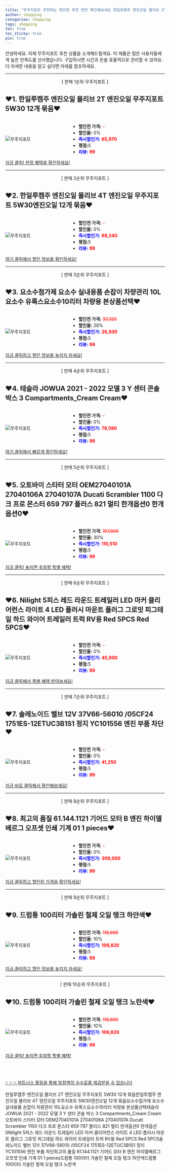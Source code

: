 ```yaml
---
title: "무주지포트 추천하는 편안한 추천 한번 확인해보세요 한일루켐주 엔진오일 몰리브 2T 엔진오일"
author: shopping
categories: shopping
tags: shopping
toc: true
toc_sticky: true
pin: true
---
```

안녕하세요. 이제 무주지포트 추천 상품을 소개해드릴게요. 이 제품은 많은 사용자들에게 높은 만족도를 선사했습니다. 구입하시면 시간과 돈을 효율적으로 관리할 수 있어요. 더 자세한 내용을 알고 싶다면 아래를 참조하세요.

---
<p class="toplist" style="margin: 0 auto; display: block; width: fit-content;">[ 판매 1순위 무주지포트 ]</p>

<h2><strong>❤️1. 한일루켐주 엔진오일 몰리브 2T 엔진오일 무주지포트 5W30 12개 묶음❤️</strong></h2>

<div style="display: flex; align-items: center;">
    <div style="flex: 0.4;">
        <img src="https://thumbnail10.coupangcdn.com/thumbnails/remote/230x230ex/image/vendor_inventory/5010/f3aab9bbd6522a9591c85f38d762046528042888d7c504ff4f0a60f73fe5.jpg" alt="무주지포트" style="max-width: 100%;">
    </div>
    <div style="flex: 0.6; margin-left: 10px;">
        <ul>
            <li><strong>할인전 가격:</strong> <del style="color: red;">-</del></li>
            <li><strong>할인율:</strong> 0%</li>
            <li><span style='color:blue'><strong>즉시할인가:</strong></span> <span style='color:red'><strong>65,970</strong></span></li>
            <li><strong>평점:</strong>5</li>
            <li><span style='color:blue'><strong>리뷰:</strong></span> <span style='color:red'><strong>99</strong></span></li>
        </ul>
    </div>
</div>
<div class="center">
    <a href="https://selin100587001.github.io?lptag=AF9450613&subid=githubio&pageKey=8230498771&traceid=V0-153&itemId=23686984274&vendorItemId=90712151588" class="myButton">
        지금 클릭! 한정 혜택을 확인하세요!
    </a>
</div>


---
<p class="toplist" style="margin: 0 auto; display: block; width: fit-content;">[ 판매 2순위 무주지포트 ]</p>

<h2><strong>❤️2. 한일루켐주 엔진오일 몰리브 4T 엔진오일 무주지포트 5W30엔진오일 12개 묶음❤️</strong></h2>

<div style="display: flex; align-items: center;">
    <div style="flex: 0.4;">
        <img src="https://thumbnail8.coupangcdn.com/thumbnails/remote/230x230ex/image/vendor_inventory/9a13/d86ce81aaf8d4edc3eb8e268b6c1cc2682160ccc539ffbae5dddfba72ae3.jpg" alt="무주지포트" style="max-width: 100%;">
    </div>
    <div style="flex: 0.6; margin-left: 10px;">
        <ul>
            <li><strong>할인전 가격:</strong> <del style="color: red;">-</del></li>
            <li><strong>할인율:</strong> 0%</li>
            <li><span style='color:blue'><strong>즉시할인가:</strong></span> <span style='color:red'><strong>69,240</strong></span></li>
            <li><strong>평점:</strong>5</li>
            <li><span style='color:blue'><strong>리뷰:</strong></span> <span style='color:red'><strong>99</strong></span></li>
        </ul>
    </div>
</div>
<div class="center">
    <a href="https://selin100587001.github.io?lptag=AF9450613&subid=githubio&pageKey=8232422535&traceid=V0-153&itemId=23695460013&vendorItemId=90727948003" class="myButton">
        여기 클릭해서 할인 정보를 확인하세요!
    </a>
</div>


---
<p class="toplist" style="margin: 0 auto; display: block; width: fit-content;">[ 판매 3순위 무주지포트 ]</p>

<h2><strong>❤️3. 요소수첨가제 요소수 실내용품 손잡이 차량관리 10L요소수 유록스요소수10리터 차량용 본상품선택❤️</strong></h2>

<div style="display: flex; align-items: center;">
    <div style="flex: 0.4;">
        <img src="https://thumbnail10.coupangcdn.com/thumbnails/remote/230x230ex/image/vendor_inventory/e1d4/c2e2f294b0df1ad827afbe2a7499bbfe3a59ddef8d05d4927eb0786e7fc4.jpg" alt="무주지포트" style="max-width: 100%;">
    </div>
    <div style="flex: 0.6; margin-left: 10px;">
        <ul>
            <li><strong>할인전 가격:</strong> <del style="color: red;">37,320</del></li>
            <li><strong>할인율:</strong> 28%</li>
            <li><span style='color:blue'><strong>즉시할인가:</strong></span> <span style='color:red'><strong>26,500</strong></span></li>
            <li><strong>평점:</strong>5</li>
            <li><span style='color:blue'><strong>리뷰:</strong></span> <span style='color:red'><strong>99</strong></span></li>
        </ul>
    </div>
</div>
<div class="center">
    <a href="https://selin100587001.github.io?lptag=AF9450613&subid=githubio&pageKey=8252445597&traceid=V0-153&itemId=23760636747&vendorItemId=90785048125" class="myButton">
        지금 클릭하고 할인 정보를 놓치지 마세요!
    </a>
</div>


---
<p class="toplist" style="margin: 0 auto; display: block; width: fit-content;">[ 판매 4순위 무주지포트 ]</p>

<h2><strong>❤️4. 테슬라 JOWUA 2021 - 2022 모델 3 Y 센터 콘솔 박스 3 Compartments_Cream Cream❤️</strong></h2>

<div style="display: flex; align-items: center;">
    <div style="flex: 0.4;">
        <img src="https://thumbnail10.coupangcdn.com/thumbnails/remote/230x230ex/image/vendor_inventory/0692/1d3873ceb75e9d05b594b680be3c09f1cae35330713532fae1ecdd0d3a78.jpg" alt="무주지포트" style="max-width: 100%;">
    </div>
    <div style="flex: 0.6; margin-left: 10px;">
        <ul>
            <li><strong>할인전 가격:</strong> <del style="color: red;">-</del></li>
            <li><strong>할인율:</strong> 0%</li>
            <li><span style='color:blue'><strong>즉시할인가:</strong></span> <span style='color:red'><strong>79,590</strong></span></li>
            <li><strong>평점:</strong>5</li>
            <li><span style='color:blue'><strong>리뷰:</strong></span> <span style='color:red'><strong>99</strong></span></li>
        </ul>
    </div>
</div>
<div class="center">
    <a href="https://selin100587001.github.io?lptag=AF9450613&subid=githubio&pageKey=6657300435&traceid=V0-153&itemId=15271727815&vendorItemId=85967162021" class="myButton">
        여기 클릭해서 빠르게 확인하세요!
    </a>
</div>


---
<p class="toplist" style="margin: 0 auto; display: block; width: fit-content;">[ 판매 5순위 무주지포트 ]</p>

<h2><strong>❤️5. 오토바이 스타터 모터 OEM27040101A 27040106A 27040107A Ducati Scrambler 1100 다크 프로 몬스터 659 797 플러스 821 멀티 한개옵션0 한개옵션0❤️</strong></h2>

<div style="display: flex; align-items: center;">
    <div style="flex: 0.4;">
        <img src="https://thumbnail8.coupangcdn.com/thumbnails/remote/230x230ex/image/vendor_inventory/1aaa/ed0dde9de2e7df2e72def24bc0c61f6fe154f9c68ca672a17f6fdcfc6ea4.jpg" alt="무주지포트" style="max-width: 100%;">
    </div>
    <div style="flex: 0.6; margin-left: 10px;">
        <ul>
            <li><strong>할인전 가격:</strong> <del style="color: red;">157,900</del></li>
            <li><strong>할인율:</strong> 30%</li>
            <li><span style='color:blue'><strong>즉시할인가:</strong></span> <span style='color:red'><strong>110,510</strong></span></li>
            <li><strong>평점:</strong>5</li>
            <li><span style='color:blue'><strong>리뷰:</strong></span> <span style='color:red'><strong>99</strong></span></li>
        </ul>
    </div>
</div>
<div class="center">
    <a href="https://selin100587001.github.io?lptag=AF9450613&subid=githubio&pageKey=7150427273&traceid=V0-153&itemId=17975435304&vendorItemId=85132459254" class="myButton">
        지금 클릭! 놓치면 후회할 특별 혜택!
    </a>
</div>


---
<p class="toplist" style="margin: 0 auto; display: block; width: fit-content;">[ 판매 6순위 무주지포트 ]</p>

<h2><strong>❤️6. Nilight 5피스 레드 라운드 트레일러 LED 마커 클리어런스 라이트 4 LED 플러시 마운트 플러그 그로밋 피그테일 하드 와이어 트레일러 트럭 RV용 Red 5PCS Red 5PCS❤️</strong></h2>

<div style="display: flex; align-items: center;">
    <div style="flex: 0.4;">
        <img src="https://thumbnail7.coupangcdn.com/thumbnails/remote/230x230ex/image/vendor_inventory/1a18/8a50c694b182dadee49eba2fe1c0e0a86e0f391ddbf21fab333e220f8d4a.jpg" alt="무주지포트" style="max-width: 100%;">
    </div>
    <div style="flex: 0.6; margin-left: 10px;">
        <ul>
            <li><strong>할인전 가격:</strong> <del style="color: red;">-</del></li>
            <li><strong>할인율:</strong> 0%</li>
            <li><span style='color:blue'><strong>즉시할인가:</strong></span> <span style='color:red'><strong>45,000</strong></span></li>
            <li><strong>평점:</strong>5</li>
            <li><span style='color:blue'><strong>리뷰:</strong></span> <span style='color:red'><strong>99</strong></span></li>
        </ul>
    </div>
</div>
<div class="center">
    <a href="https://selin100587001.github.io?lptag=AF9450613&subid=githubio&pageKey=6668179961&traceid=V0-153&itemId=15331552609&vendorItemId=90500453526" class="myButton">
        지금 클릭해서 특별 혜택 받아보세요!
    </a>
</div>


---
<p class="toplist" style="margin: 0 auto; display: block; width: fit-content;">[ 판매 7순위 무주지포트 ]</p>

<h2><strong>❤️7. 솔레노이드 밸브 12V 37V66-56010 /05CF24 1751ES-12ETUC3B1S1 정지 YC101556 엔진 부품 차단❤️</strong></h2>

<div style="display: flex; align-items: center;">
    <div style="flex: 0.4;">
        <img src="https://thumbnail9.coupangcdn.com/thumbnails/remote/230x230ex/image/vendor_inventory/8033/b9dec5656681730453954204fc8a1b43456f896461c909aa5d9a2abce742.jpg" alt="무주지포트" style="max-width: 100%;">
    </div>
    <div style="flex: 0.6; margin-left: 10px;">
        <ul>
            <li><strong>할인전 가격:</strong> <del style="color: red;">-</del></li>
            <li><strong>할인율:</strong> 0%</li>
            <li><span style='color:blue'><strong>즉시할인가:</strong></span> <span style='color:red'><strong>41,250</strong></span></li>
            <li><strong>평점:</strong>5</li>
            <li><span style='color:blue'><strong>리뷰:</strong></span> <span style='color:red'><strong>99</strong></span></li>
        </ul>
    </div>
</div>
<div class="center">
    <a href="https://selin100587001.github.io?lptag=AF9450613&subid=githubio&pageKey=7156682811&traceid=V0-153&itemId=18003147731&vendorItemId=89250335407" class="myButton">
        지금 바로 클릭해서 확인해보세요!
    </a>
</div>


---
<p class="toplist" style="margin: 0 auto; display: block; width: fit-content;">[ 판매 8순위 무주지포트 ]</p>

<h2><strong>❤️8. 최고의 품질 61.144.1121 기어드 모터 B 엔진 하이델베르그 오프셋 인쇄 기계 01 1 pieces❤️</strong></h2>

<div style="display: flex; align-items: center;">
    <div style="flex: 0.4;">
        <img src="https://thumbnail7.coupangcdn.com/thumbnails/remote/230x230ex/image/vendor_inventory/9b09/9cd1e3a5d1d374c41d849d8a6bfc2d4a6a362c6bbfd0fefb1102caf28453.jpg" alt="무주지포트" style="max-width: 100%;">
    </div>
    <div style="flex: 0.6; margin-left: 10px;">
        <ul>
            <li><strong>할인전 가격:</strong> <del style="color: red;">-</del></li>
            <li><strong>할인율:</strong> 0%</li>
            <li><span style='color:blue'><strong>즉시할인가:</strong></span> <span style='color:red'><strong>308,000</strong></span></li>
            <li><strong>평점:</strong>5</li>
            <li><span style='color:blue'><strong>리뷰:</strong></span> <span style='color:red'><strong>99</strong></span></li>
        </ul>
    </div>
</div>
<div class="center">
    <a href="https://selin100587001.github.io?lptag=AF9450613&subid=githubio&pageKey=7119659240&traceid=V0-153&itemId=17822952726&vendorItemId=84986827896" class="myButton">
        지금 클릭하고 할인된 가격을 확인하세요!
    </a>
</div>


---
<p class="toplist" style="margin: 0 auto; display: block; width: fit-content;">[ 판매 9순위 무주지포트 ]</p>

<h2><strong>❤️9. 드럼통 100리터 가솔린 철제 오일 탱크 하얀색❤️</strong></h2>

<div style="display: flex; align-items: center;">
    <div style="flex: 0.4;">
        <img src="https://thumbnail6.coupangcdn.com/thumbnails/remote/230x230ex/image/vendor_inventory/b813/1a35fcd1dae1912ad3eed336ee7581b69bdcf0479f6735c6167513d4ce9c.jpg" alt="무주지포트" style="max-width: 100%;">
    </div>
    <div style="flex: 0.6; margin-left: 10px;">
        <ul>
            <li><strong>할인전 가격:</strong> <del style="color: red;">118,690</del></li>
            <li><strong>할인율:</strong> 10%</li>
            <li><span style='color:blue'><strong>즉시할인가:</strong></span> <span style='color:red'><strong>106,820</strong></span></li>
            <li><strong>평점:</strong>5</li>
            <li><span style='color:blue'><strong>리뷰:</strong></span> <span style='color:red'><strong>99</strong></span></li>
        </ul>
    </div>
</div>
<div class="center">
    <a href="https://selin100587001.github.io?lptag=AF9450613&subid=githubio&pageKey=7471313224&traceid=V0-153&itemId=19495886935&vendorItemId=87617444742" class="myButton">
        지금 클릭하고 할인 정보를 놓치지 마세요!
    </a>
</div>


---
<p class="toplist" style="margin: 0 auto; display: block; width: fit-content;">[ 판매 10순위 무주지포트 ]</p>

<h2><strong>❤️10. 드럼통 100리터 가솔린 철제 오일 탱크 노란색❤️</strong></h2>

<div style="display: flex; align-items: center;">
    <div style="flex: 0.4;">
        <img src="https://thumbnail10.coupangcdn.com/thumbnails/remote/230x230ex/image/vendor_inventory/90a0/65ca8d8d06bbc1476fb24b68d8ffe238b55c3d4693d10c51b141baa1c0c3.jpg" alt="무주지포트" style="max-width: 100%;">
    </div>
    <div style="flex: 0.6; margin-left: 10px;">
        <ul>
            <li><strong>할인전 가격:</strong> <del style="color: red;">118,690</del></li>
            <li><strong>할인율:</strong> 10%</li>
            <li><span style='color:blue'><strong>즉시할인가:</strong></span> <span style='color:red'><strong>106,820</strong></span></li>
            <li><strong>평점:</strong>5</li>
            <li><span style='color:blue'><strong>리뷰:</strong></span> <span style='color:red'><strong>99</strong></span></li>
        </ul>
    </div>
</div>
<div class="center">
    <a href="https://selin100587001.github.io?lptag=AF9450613&subid=githubio&pageKey=7471313224&traceid=V0-153&itemId=19495886939&vendorItemId=87617444791" class="myButton">
        지금 클릭! 놓치면 후회할 특별 혜택!
    </a>
</div>

<br><br><br>[💦 💦 💦 파트너스 활동을 통해 일정액의 수수료를 제공받을 수 있습니다](https://link.coupang.com/a/bcpT2c)<br><br>한일루켐주 엔진오일 몰리브 2T 엔진오일 무주지포트 5W30 12개 묶음한일루켐주 엔진오일 몰리브 4T 엔진오일 무주지포트 5W30엔진오일 12개 묶음요소수첨가제 요소수 실내용품 손잡이 차량관리 10L요소수 유록스요소수10리터 차량용 본상품선택테슬라 JOWUA 2021 - 2022 모델 3 Y 센터 콘솔 박스 3 Compartments_Cream Cream오토바이 스타터 모터 OEM27040101A 27040106A 27040107A Ducati Scrambler 1100 다크 프로 몬스터 659 797 플러스 821 멀티 한개옵션0 한개옵션0Nilight 5피스 레드 라운드 트레일러 LED 마커 클리어런스 라이트 4 LED 플러시 마운트 플러그 그로밋 피그테일 하드 와이어 트레일러 트럭 RV용 Red 5PCS Red 5PCS솔레노이드 밸브 12V 37V66-56010 /05CF24 1751ES-12ETUC3B1S1 정지 YC101556 엔진 부품 차단최고의 품질 61.144.1121 기어드 모터 B 엔진 하이델베르그 오프셋 인쇄 기계 01 1 pieces드럼통 100리터 가솔린 철제 오일 탱크 하얀색드럼통 100리터 가솔린 철제 오일 탱크 노란색